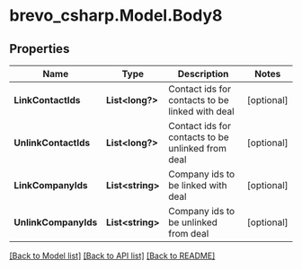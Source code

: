 # brevo_csharp.Model.Body8
## Properties

Name | Type | Description | Notes
------------ | ------------- | ------------- | -------------
**LinkContactIds** | **List&lt;long?&gt;** | Contact ids for contacts to be linked with deal | [optional] 
**UnlinkContactIds** | **List&lt;long?&gt;** | Contact ids for contacts to be unlinked from deal | [optional] 
**LinkCompanyIds** | **List&lt;string&gt;** | Company ids to be linked with deal | [optional] 
**UnlinkCompanyIds** | **List&lt;string&gt;** | Company ids to be unlinked from deal | [optional] 

[[Back to Model list]](../README.md#documentation-for-models) [[Back to API list]](../README.md#documentation-for-api-endpoints) [[Back to README]](../README.md)

